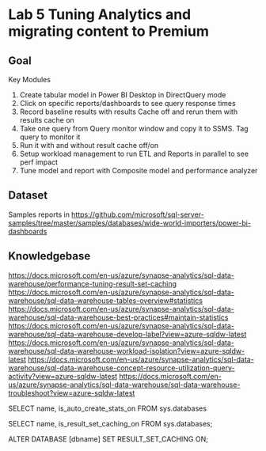 # 	Lab 5 Tuning Analytics and migrating content to Premium

## Goal
Key Modules
1. Create tabular model in Power BI Desktop in DirectQuery mode
2. Click on specific reports/dashboards to see query response times 
3. Record baseline results with results Cache off and rerun them with results cache on
4. Take one query from Query monitor window and copy it to SSMS. Tag query to monitor it 
5. Run it with and without result cache off/on
6. Setup workload management to run ETL and Reports in parallel to see perf impact
7. Tune model and report with Composite model and performance analyzer

## Dataset
Samples reports in https://github.com/microsoft/sql-server-samples/tree/master/samples/databases/wide-world-importers/power-bi-dashboards


## Knowledgebase
https://docs.microsoft.com/en-us/azure/synapse-analytics/sql-data-warehouse/performance-tuning-result-set-caching
https://docs.microsoft.com/en-us/azure/synapse-analytics/sql-data-warehouse/sql-data-warehouse-tables-overview#statistics
https://docs.microsoft.com/en-us/azure/synapse-analytics/sql-data-warehouse/sql-data-warehouse-best-practices#maintain-statistics
https://docs.microsoft.com/en-us/azure/synapse-analytics/sql-data-warehouse/sql-data-warehouse-develop-label?view=azure-sqldw-latest
https://docs.microsoft.com/en-us/azure/synapse-analytics/sql-data-warehouse/sql-data-warehouse-workload-isolation?view=azure-sqldw-latest
https://docs.microsoft.com/en-us/azure/synapse-analytics/sql-data-warehouse/sql-data-warehouse-concept-resource-utilization-query-activity?view=azure-sqldw-latest
https://docs.microsoft.com/en-us/azure/synapse-analytics/sql-data-warehouse/sql-data-warehouse-troubleshoot?view=azure-sqldw-latest


SELECT name, is_auto_create_stats_on FROM sys.databases

SELECT name, is_result_set_caching_on
FROM sys.databases;

ALTER DATABASE [dbname]
SET RESULT_SET_CACHING ON;